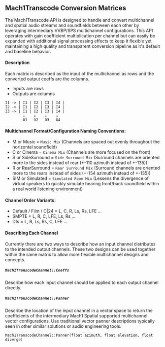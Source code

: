 ## Mach1Transcode Conversion Matrices
The Mach1Transcode API is designed to handle and convert multichannel and spatial audio streams and soundfields between each other by leveraging intermediary VVBP/SPS multichannel configurations. This API operates with gain coefficient multiplication per channel but can easily be expanded with additional signal processing effects to keep it flexible yet maintaining a high quality and transparent conversion pipeline as it's default and baseline behavior.

#### Description
Each matrix is described as the input of the multichannel as rows and the converted output coeffs are the columns.
 - Inputs are rows
 - Outputs are columns
```
I1 -> | I1 | I2 | I3 | I4 |
I2 -> | I1 | I2 | I3 | I4 |
I3 -> | I1 | I2 | I3 | I4 |
		↓    ↓    ↓    ↓ 
		O1   O2   O3   O4
```

#### Multichannel Format/Configuration Naming Conventions:
 - M or Music			= `Music Mix` (Channels are spaced out evenly throughout the horizontal soundfield)
 - C or Cinema			= `Cinema Mix` (Channels are more focused on the front)
 - S or SideSurround 	= `Side Surround Mix` (Surround channels are oriented more to the sides instead of rear (+-110 azimuth instead of +-135))
 - R or RearSurround 	= `Rear Surround Mix` (Surround channels are oriented more to the rears instead of sides (+-154 azimuth instead of +-135))
 - SIM or Simulated		= `Simulated Room Mix` (Lessens the divergence of virtual speakers to quickly simulate hearing front/back soundfield within a real world listening environment)

#### Channel Order Variants:
 - Default / Film / C|24 = L, C, R, Ls, Rs, LFE ...
 - SMPTE				 = L, R, C, LFE, Ls, Rs ...
 - Dts					 = L, R, Ls, Rs, C, LFE ...

#### Describing Each Channel
Currently there are two ways to describe how an input channel distributes to the intended output channels. These two designs can be used together within the same matrix to allow more flexible multichannel designs and concepts.

##### `Mach1TranscodeChannel::Coeffs`
Describe how each input channel should be applied to each output channel directly. 

##### `Mach1TranscodeChannel::Panner`
Describe the location of the input channel in a vector space to return the coefficients of the intermediary Mach1 Spatial supported multichannel vector configurations. Use traditional vector panner descriptions typically seen in other similar solutions or audio engineering tools.

`Mach1TranscodeChannel::Panner(float azimuth, float elevation, float diverge)`